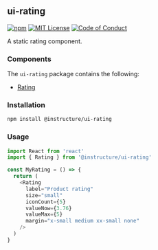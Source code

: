 ## ui-rating

[![npm][npm]][npm-url]
[![MIT License][license-badge]][license]
[![Code of Conduct][coc-badge]][coc]

A static rating component.

### Components

The `ui-rating` package contains the following:

- [Rating](#Rating)

### Installation

```sh
npm install @instructure/ui-rating
```

### Usage

```js
import React from 'react'
import { Rating } from '@instructure/ui-rating'

const MyRating = () => {
  return (
    <Rating
      label="Product rating"
      size="small"
      iconCount={5}
      valueNow={3.76}
      valueMax={5}
      margin="x-small medium xx-small none"
    />
  )
}
```

[npm]: https://img.shields.io/npm/v/@instructure/ui-rating.svg
[npm-url]: https://npmjs.com/package/@instructure/ui-rating
[license-badge]: https://img.shields.io/npm/l/instructure-ui.svg?style=flat-square
[license]: https://github.com/instructure/instructure-ui/blob/master/LICENSE.md
[coc-badge]: https://img.shields.io/badge/code%20of-conduct-ff69b4.svg?style=flat-square
[coc]: https://github.com/instructure/instructure-ui/blob/master/CODE_OF_CONDUCT.md
